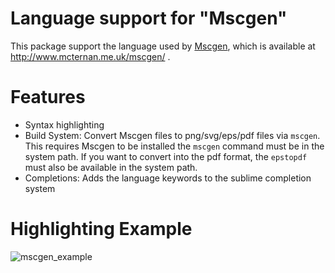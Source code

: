 # Language support for "Mscgen"

This package support the language used by [Mscgen](http://www.mcternan.me.uk/mscgen/), which is available at http://www.mcternan.me.uk/mscgen/ .

# Features

- Syntax highlighting
- Build System: Convert Mscgen files to png/svg/eps/pdf files via `mscgen`.
  This requires Mscgen to be installed the `mscgen` command must be in the system path.
  If you want to convert into the pdf format, the `epstopdf` must also be available in the system path.
- Completions: Adds the language keywords to the sublime completion system

# Highlighting Example

![mscgen_example](https://cloud.githubusercontent.com/assets/12573621/12866426/224fa0da-cccd-11e5-8823-7ecb5f161759.png)